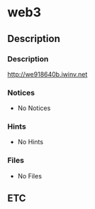 # web3

## Description

### Description

http://we918640b.iwinv.net

### Notices

* No Notices

### Hints

* No Hints

### Files

* No Files

## ETC
